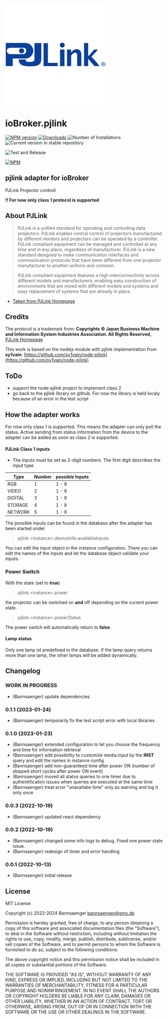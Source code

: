 ![Logo](admin/pjlink.png)
# ioBroker.pjlink

[![NPM version](https://img.shields.io/npm/v/iobroker.pjlink.svg)](https://www.npmjs.com/package/iobroker.pjlink)
[![Downloads](https://img.shields.io/npm/dm/iobroker.pjlink.svg)](https://www.npmjs.com/package/iobroker.pjlink)
![Number of Installations](https://iobroker.live/badges/pjlink-installed.svg)
![Current version in stable repository](https://iobroker.live/badges/pjlink-stable.svg)

![Test and Release](https://github.com/Bannsaenger/ioBroker.pjlink/workflows/Test%20and%20Release/badge.svg)

[![NPM](https://nodei.co/npm/iobroker.pjlink.png?downloads=true)](https://nodei.co/npm/iobroker.pjlink/)

## pjlink adapter for ioBroker

PJLink Projector controll

**!! For now only class 1 protocol is supported**

## About PJLink

> PJLink is a unified standard for operating and controlling data projectors.
PJLink enables central control of projectors manufactured by different vendors and projectors can be operated by a controller.
PJLink compliant equipment can be managed and controlled at any time and in any place, regardless of manufacturer.
PJLink is a new standard designed to make communication interfaces and communication protocols that have been different from one projector manufacturer to another uniform and common.

> PJLink compliant equipment features a high interconnectivity across different models and manufacturers, enabling easy construction of environments that are mixed with different models and systems and easy replacement of systems that are already in place.

* [Taken from PJLink Homepage](https://pjlink.jbmia.or.jp/english/)

## Credits

The protocol is a trademark from: 
**Copyrights © Japan Business Machine and Information System Industries Association. All Rights Reserved,**
[PJLink Homepage](https://pjlink.jbmia.or.jp/english/)

This work is based on the nodejs module with pjlink implementation from **sy1vain**:
[https://github.com/sy1vain/node-pjlink](https://github.com/sy1vain/node-pjlink)

## ToDo
* support the node-pjlink project to implement class 2
* go back to the pjlink library on github. For now the library is held localy because of an error in the test script

## How the adapter works
For now only class 1 is supported. This means the adapter can only poll the status.
Active sending from status information from the device to the adapter can be
added as soon as class 2 is supported.

#### PJLink Class 1 inputs

* The inputs must be set as 2-digit numbers. The first digit describes the input type

| Type    | Number | possible Inputs |
| ------- | ------ | --------------- |
| RGB     | 1      | 1 - 9 |
| VIDEO   | 2      | 1 - 9 |
| DIGITAL | 3      | 1 - 9 |
| STORAGE | 4      | 1 - 9 |
| NETWORK | 5      | 1 - 9 |

The possible inputs can be found in the database after the adapter has been started under
> pjlink.\<instance\>.deviceInfo.availableInputs

You can edit the input object in the instance configuration. There you can edit the names of the inputs and
let the database object validate your inputs.

### Power Switch
With the state (set to **true**)

> pjlink.\<instance\>.power

the projector can be switched on **and** off depending on the current power state.

> pjlink.\<instance\>.powerStatus

The power switch will automatically return to **false**.

#### Lamp status
Only one lamp ist predefined in the database. If the lamp query returns more than one lamp,
the other lamps will be added dynamically.

## Changelog
<!--
    Placeholder for the next version (at the beginning of the line):
    ### **WORK IN PROGRESS**
-->
### **WORK IN PROGRESS**
* (Bannsaenger) update dependencies

### 0.1.1 (2023-01-24)
* (Bannsaenger) temporarily fix the test script error with local libraries

### 0.1.0 (2023-01-23)
* (Bannsaenger) extended configuration to let you choose the frequency and time for information retrieval
* (Bannsaenger) add possibility to customize media.input by the **INST** query and edit the names in instance config
* (Bannsaenger) add non-guaranteed time after power ON (number of skipped short cycles after power ON event)
* (Bannsaenger) moved all status queries to one timer due to authentification issues when queries are executed at the same time
* (Bannsaenger) treat error "unavailabe time" only as warning and log it only once

### 0.0.3 (2022-10-19)
* (Bannsaenger) updated react dependency

### 0.0.2 (2022-10-19)
* (Bannsaenger) changed some info logs to debug. Fixed one power state issue.
* (Bannsaenger) redesign of timer and error handling

### 0.0.1 (2022-10-13)
* (Bannsaenger) initial release

## License
MIT License

Copyright (c) 2022-2024 Bannsaenger <bannsaenger@gmx.de>

Permission is hereby granted, free of charge, to any person obtaining a copy
of this software and associated documentation files (the "Software"), to deal
in the Software without restriction, including without limitation the rights
to use, copy, modify, merge, publish, distribute, sublicense, and/or sell
copies of the Software, and to permit persons to whom the Software is
furnished to do so, subject to the following conditions:

The above copyright notice and this permission notice shall be included in all
copies or substantial portions of the Software.

THE SOFTWARE IS PROVIDED "AS IS", WITHOUT WARRANTY OF ANY KIND, EXPRESS OR
IMPLIED, INCLUDING BUT NOT LIMITED TO THE WARRANTIES OF MERCHANTABILITY,
FITNESS FOR A PARTICULAR PURPOSE AND NONINFRINGEMENT. IN NO EVENT SHALL THE
AUTHORS OR COPYRIGHT HOLDERS BE LIABLE FOR ANY CLAIM, DAMAGES OR OTHER
LIABILITY, WHETHER IN AN ACTION OF CONTRACT, TORT OR OTHERWISE, ARISING FROM,
OUT OF OR IN CONNECTION WITH THE SOFTWARE OR THE USE OR OTHER DEALINGS IN THE
SOFTWARE.